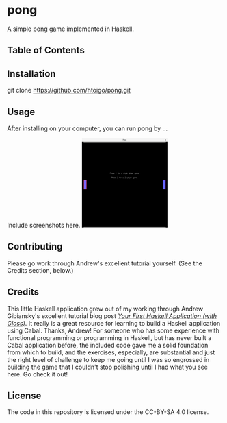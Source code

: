 # pong

A simple pong game implemented in Haskell.

## Table of Contents

## Installation

git clone https://github.com/htoigo/pong.git

## Usage

After installing on your computer, you can run pong by ...

Include screenshots here.
![Initial Game Screen](/images/game-start.png)

## Contributing

Please go work through Andrew's excellent tutorial yourself.  (See the Credits
section, below.)

## Credits

This little Haskell application grew out of my working through Andrew
Gibiansky's excellent tutorial blog post [_Your First Haskell Application (with
Gloss)_](http://andrew.gibiansky.com/blog/haskell/haskell-gloss).  It really is
a great resource for learning to build a Haskell application using Cabal.
Thanks, Andrew!  For someone who has some experience with functional programming
or programming in Haskell, but has never built a Cabal application before, the
included code gave me a solid foundation from which to build, and the exercises,
especially, are substantial and just the right level of challenge to keep me
going until I was so engrossed in building the game that I couldn't stop
polishing until I had what you see here.  Go check it out!

## License

The code in this repository is licensed under the CC-BY-SA 4.0 license.
